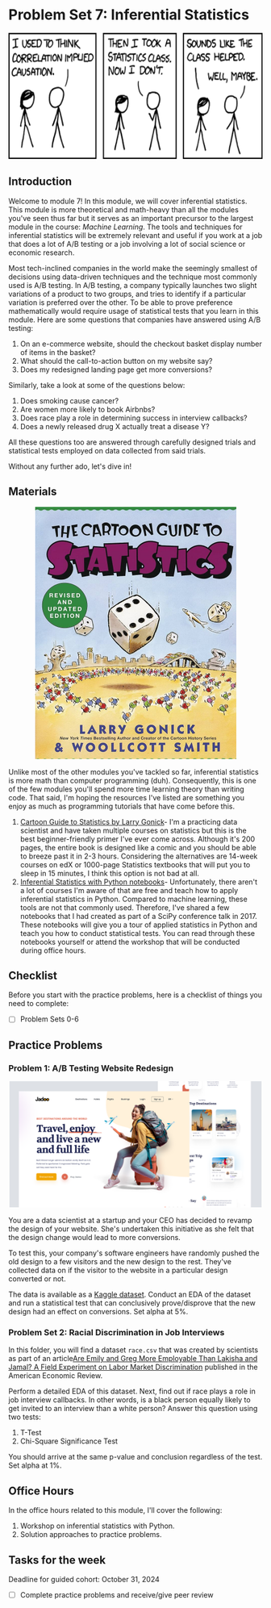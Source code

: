 # Problem Set 7: Inferential Statistics

<div align="center">
    <img src="../images/correlation.png" height="250">
</div>

## Introduction

Welcome to module 7! In this module, we will cover inferential statistics. This module is more theoretical and math-heavy than all the modules you've seen thus far but it serves as an important precursor to the largest module in the course: *Machine Learning*. The tools and techniques for inferential statistics will be extremely relevant and useful if you work at a job that does a lot of A/B testing or a job involving a lot of social science or economic research.

Most tech-inclined companies in the world make the seemingly smallest of decisions using data-driven techniques and the technique most commonly used is A/B testing. In A/B testing, a company typically launches two slight variations of a product to two groups, and tries to identify if a particular variation is preferred over the other. To be able to prove preference mathematically would require usage of statistical tests that you learn in this module. Here are some questions that companies have answered using A/B testing:

1. On an e-commerce website, should the checkout basket display number of items in the basket?
2. What should the call-to-action button on my website say?
3. Does my redesigned landing page get more conversions?

Similarly, take a look at some of the questions below:
1. Does smoking cause cancer?
2. Are women more likely to book Airbnbs?
3. Does race play a role in determining success in interview callbacks?
4. Does a newly released drug X actually treat a disease Y?

All these questions too are answered through carefully designed trials and statistical tests employed on data collected from said trials.

Without any further ado, let's dive in!

## Materials

<div align="center">
    <img src="../images/gonick.jpg" height="500">
</div>


Unlike most of the other modules you've tackled so far, inferential statistics is more math than computer programming (duh). Consequently, this is one of the few modules you'll spend more time learning theory than writing code. That said, I'm hoping the resources I've listed are something you enjoy as much as programming tutorials that have come before this.

1. [Cartoon Guide to Statistics by Larry Gonick](https://www.amazon.com/Cartoon-Guide-Statistics-Larry-Gonick/dp/0062731025/)- I'm a practicing data scientist and have taken multiple courses on statistics but this is the best beginner-friendly primer I've ever come across. Although it's 200 pages, the entire book is designed like a comic and you should be able to breeze past it in 2-3 hours. Considering the alternatives are 14-week courses on edX or 1000-page Statistics textbooks that will put you to sleep in 15 minutes, I think this option is not bad at all.
2. [Inferential Statistics with Python notebooks](https://github.com/rounakbanik/inferential_stats_pycon)- Unfortunately, there aren't a lot of courses I'm aware of that are free and teach how to apply inferential statistics in Python. Compared to machine learning, these tools are not that commonly used. Therefore, I've shared a few notebooks that I had created as part of a SciPy conference talk in 2017. These notebooks will give you a tour of applied statistics in Python and teach you how to conduct statistical tests. You can read through these notebooks yourself or attend the workshop that will be conducted during office hours.

## Checklist

Before you start with the practice problems, here is a checklist of things you need to complete:
- [ ] Problem Sets 0-6

## Practice Problems

### Problem 1: A/B Testing Website Redesign

<div align="center">
    <img src="../images/landing.png" height="250">
</div>


You are a data scientist at a startup and your CEO has decided to revamp the design of your website. She's undertaken this initiative as she felt that the design change would lead to more conversions.

To test this, your company's software engineers have randomly pushed the old design to a few visitors and the new design to the rest. They've collected data on if the visitor to the website in a particular design converted or not.

The data is available as a [Kaggle dataset](https://www.kaggle.com/datasets/zhangluyuan/ab-testing). Conduct an EDA of the dataset and run a statistical test that can conclusively prove/disprove that the new design had an effect on conversions. Set alpha at 5%.

### Problem Set 2: Racial Discrimination in Job Interviews

In this folder, you will find a dataset `race.csv` that was created by scientists as part of an article[Are Emily and Greg More Employable Than Lakisha and Jamal? A Field Experiment on Labor Market Discrimination](https://www.aeaweb.org/articles?id=10.1257/0002828042002561) published in the American Economic Review.

Perform a detailed EDA of this dataset. Next, find out if race plays a role in job interview callbacks. In other words, is a black person equally likely to get invited to an interview than a white person? Answer this question using two tests:
1. T-Test
2. Chi-Square Significance Test

You should arrive at the same p-value and conclusion regardless of the test. Set alpha at 1%.

## Office Hours

In the office hours related to this module, I'll cover the following:
1. Workshop on inferential statistics with Python.
2. Solution approaches to practice problems.

## Tasks for the week

Deadline for guided cohort: October 31, 2024

- [ ] Complete practice problems and receive/give peer review